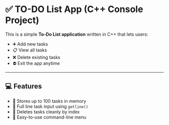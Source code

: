 # ✅ TO-DO List App (C++ Console Project)

This is a simple **To-Do List application** written in C++ that lets users:

- ➕ Add new tasks  
- 📋 View all tasks  
- ❌ Delete existing tasks  
- ⛔ Exit the app anytime

---

## 💻 Features

- 🧠 Stores up to 100 tasks in memory
- 📝 Full line task input using `getline()`
- 🧹 Deletes tasks cleanly by index
- 👀 Easy-to-use command-line menu


